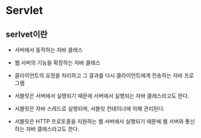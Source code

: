 # Servlet

## serlvet이란

- 서버에서 동작하는 자바 클래스

- 웹 서버의 기능을 확장하는 자바 클래스

- 클라이언트의 요청을 처리하고 그 결과를 다시 클라이언트에게 전송하는 자바 프로그램

- 서블릿은 서버에서 실행되기 때문에 서버에서 실행되는 자바 클래스라고도 한다.

- 서블릿은 자바 스레드로 실행되며, 서블릿 컨테이너에 의해 관리된다.

- 서블릿은 HTTP 프로토콜을 지원하는 웹 서버에서 실행되기 때문에 웹 서버와 통신하는 자바 클래스라고도 한다.
